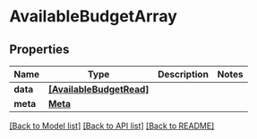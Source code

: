 # AvailableBudgetArray


## Properties
Name | Type | Description | Notes
------------ | ------------- | ------------- | -------------
**data** | [**[AvailableBudgetRead]**](AvailableBudgetRead.md) |  | 
**meta** | [**Meta**](Meta.md) |  | 

[[Back to Model list]](../README.md#documentation-for-models) [[Back to API list]](../README.md#documentation-for-api-endpoints) [[Back to README]](../README.md)


